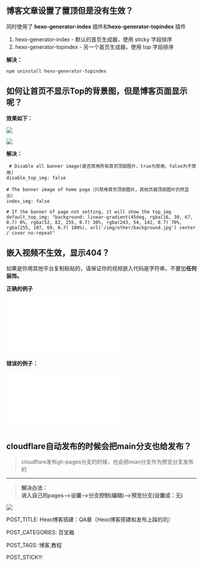 ## 博客文章设置了置顶但是没有生效？

同时使用了 **hexo-generator-index** 插件和**hexo-generator-topindex** 插件

1.  hexo-generator-index - 默认的首页生成器，使用 sticky 字段排序
2.  hexo-generator-topindex - 另一个首页生成器，使用 top 字段排序

**解决：**

```
npm uninstall hexo-generator-topindex
```

## 如何让首页不显示Top的背景图，但是博客页面显示呢？

**效果如下：**

![](http://www.kdocs.cn/api/v3/office/copy/NWVxUlJCRnFSNGdJRnNITW9DR2kveGRkRmYrVmN2UWh2YXJXc2s1ZjRkM0JudHVRajlVQnNWNWpzMXF6NDlDSEQ0anFraHhWR2NQMldjcUdyd1BtaEZGR05rVlBHRVZkMVFLK0FGRWp2VW96ODl3WlllNXRybXlyNFkyNUVQTU9lL0NyTE1JQnU1alBkZmVRaTZYUEF1ek5pTlBGbEYxRHJFR05wRDVXOG9maUlNcVlNTGJvR1ZJM1kxRW9rM0NVbW5TQkpONjBzd3Q1TDdFUDV4bWZ4bFhBUXJwalgrblpvdkw0dllFMzQ2NklUcU8vdjlIL1ZGdldoeVljV1VBbytFTWc5UHRGZ1dJPQ==/attach/object/EDXIDJY7AAAB2?)

![](http://www.kdocs.cn/api/v3/office/copy/NWVxUlJCRnFSNGdJRnNITW9DR2kveGRkRmYrVmN2UWh2YXJXc2s1ZjRkM0JudHVRajlVQnNWNWpzMXF6NDlDSEQ0anFraHhWR2NQMldjcUdyd1BtaEZGR05rVlBHRVZkMVFLK0FGRWp2VW96ODl3WlllNXRybXlyNFkyNUVQTU9lL0NyTE1JQnU1alBkZmVRaTZYUEF1ek5pTlBGbEYxRHJFR05wRDVXOG9maUlNcVlNTGJvR1ZJM1kxRW9rM0NVbW5TQkpONjBzd3Q1TDdFUDV4bWZ4bFhBUXJwalgrblpvdkw0dllFMzQ2NklUcU8vdjlIL1ZGdldoeVljV1VBbytFTWc5UHRGZ1dJPQ==/attach/object/36GIFJY7ADQFE?)

**解决：**

```
 # Disable all banner image(是否禁用所有首页顶部图片，true为禁用，false为不禁用)
disable_top_img: false

# The banner image of home page（只禁用首页顶部图片，其他页面顶部图片仍然显示）
index_img: false

# If the banner of page not setting, it will show the top_img
default_top_img: "background: linear-gradient(45deg, rgba(16, 30, 67, 0.7) 0%, rgba(52, 82, 255, 0.7) 30%, rgba(243, 54, 142, 0.7) 70%, rgba(255, 107, 69, 0.7) 100%), url('/img/other/background.jpg') center / cover no-repeat"
```

## 嵌入视频不生效，显示404？

如果是你用其他平台复制粘贴的，请保证你的视频嵌入代码是字符串，不要加**任何装饰。**

**正确的例子**

<iframe src="//player.bilibili.com/player.html?isOutside=true&aid=114166908066279&bvid=BV1hSQDYAEQs&cid=28882438458&p=1" scrolling="no" border="0" frameborder="no" framespacing="0" allowfullscreen="true"></iframe>

**错误的例子：**

<iframe src="[//player.bilibili.com/player.html?isOutside=true&aid=114166908066279&bvid=BV1hSQDYAEQs&cid=28882438458&p=1"](https://player.bilibili.com/player.html?isOutside=true&aid=114166908066279&bvid=BV1hSQDYAEQs&cid=28882438458&p=1%22) scrolling="no" border="0" frameborder="no" framespacing="0" allowfullscreen="true"></iframe>

## cloudflare自动发布的时候会把main分支也给发布？

> cloudflare发布gh-pages分支的时候，也会把mian分支作为预览分支发布的

----------

> **解决办法：**  
> **进入自己的pages-->设置-->分支控制(编辑)-->预览分支(设置成：无)**

![](http://www.kdocs.cn/api/v3/office/copy/NWVxUlJCRnFSNGdJRnNITW9DR2kveGRkRmYrVmN2UWh2YXJXc2s1ZjRkM0JudHVRajlVQnNWNWpzMXF6NDlDSEQ0anFraHhWR2NQMldjcUdyd1BtaEZGR05rVlBHRVZkMVFLK0FGRWp2VW96ODl3WlllNXRybXlyNFkyNUVQTU9lL0NyTE1JQnU1alBkZmVRaTZYUEF1ek5pTlBGbEYxRHJFR05wRDVXOG9maUlNcVlNTGJvR1ZJM1kxRW9rM0NVbW5TQkpONjBzd3Q1TDdFUDV4bWZ4bFhBUXJwalgrblpvdkw0dllFMzQ2NklUcU8vdjlIL1ZGdldoeVljV1VBbytFTWc5UHRGZ1dJPQ==/attach/object/QSDUZKQ7ACAHM?)

POST_TITLE: Hexo博客搭建：QA章（Hexo博客搭建和发布上踩的坑）

POST_CATEGORIES: 百宝箱

POST_TAGS: 博客,教程

POST_STICKY:
<!--stackedit_data:
eyJoaXN0b3J5IjpbMjA3NTEyMTgxM119
-->
